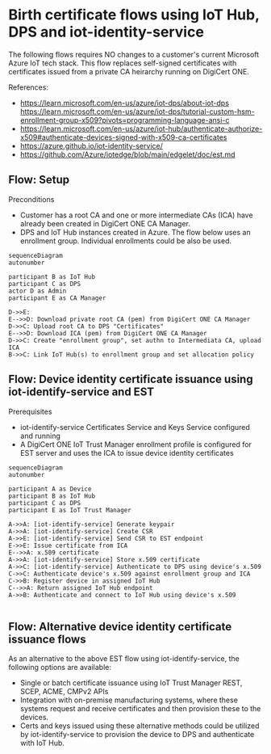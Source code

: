 # Birth certificate flows using IoT Hub, DPS and iot-identity-service

The following flows requires NO changes to a customer's current Microsoft Azure IoT tech stack. This flow replaces self-signed certificates with certificates issued from a private CA heirarchy running on DigiCert ONE.

References:
- https://learn.microsoft.com/en-us/azure/iot-dps/about-iot-dps
https://learn.microsoft.com/en-us/azure/iot-dps/tutorial-custom-hsm-enrollment-group-x509?pivots=programming-language-ansi-c
- https://learn.microsoft.com/en-us/azure/iot-hub/authenticate-authorize-x509#authenticate-devices-signed-with-x509-ca-certificates
- https://azure.github.io/iot-identity-service/
- https://github.com/Azure/iotedge/blob/main/edgelet/doc/est.md


## Flow: Setup

Preconditions 
- Customer has a root CA and one or more intermediate CAs (ICA) have already been created in DigiCert ONE CA Manager.
- DPS and IoT Hub instances created in Azure. The flow below uses an enrollment group. Individual enrollments could be also be used.

```mermaid
sequenceDiagram
autonumber

participant B as IoT Hub
participant C as DPS
actor D as Admin
participant E as CA Manager

D->>E: 
E-->>D: Download private root CA (pem) from DigiCert ONE CA Manager
D->>C: Upload root CA to DPS "Certificates"
E-->>D: Download ICA (pem) from DigiCert ONE CA Manager
D->>C: Create "enrollment group", set authn to Intermediata CA, upload ICA
B->>C: Link IoT Hub(s) to enrollment group and set allocation policy

```

## Flow: Device identity certificate issuance using iot-identify-service and EST

Prerequisites 
- iot-identify-service Certificates Service and Keys Service configured and running
- A DigiCert ONE IoT Trust Manager enrollment profile is configured for EST server and uses the ICA to issue device identity certificates


```mermaid
sequenceDiagram
autonumber

participant A as Device
participant B as IoT Hub
participant C as DPS
participant E as IoT Trust Manager

A->>A: [iot-identify-service] Generate keypair
A->>A: [iot-identify-service] Create CSR
A->>E: [iot-identify-service] Send CSR to EST endpoint
E->>E: Issue certificate from ICA
E-->>A: x.509 certificate
A->>A: [iot-identify-service] Store x.509 certificate
A->>C: [iot-identify-service] Authenticate to DPS using device's x.509
C->>C: Authenticate device's x.509 against enrollment group and ICA
C->>B: Register device in assigned IoT Hub
C-->>A: Return assigned IoT Hub endpoint
A->>B: Authenticate and connect to IoT Hub using device's x.509


```

## Flow: Alternative device identity certificate issuance flows

As an alternative to the above EST flow using iot-identify-service, the following options are available:

- Single or batch certificate issuance using IoT Trust Manager REST, SCEP, ACME, CMPv2 APIs
- Integration with on-premise manufacturing systems, where these systems request and receive certificates and then provision these to the devices.
- Certs and keys issued using these alternative methods could be utilized by iot-identify-service to provision the device to DPS and authenticate with IoT Hub.